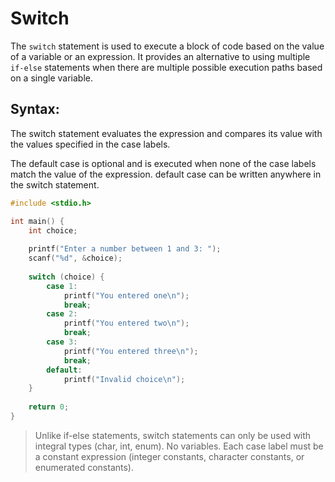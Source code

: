 # Switch

The `switch` statement is used to execute a block of code based on the value of a  variable or an expression. It provides an alternative to using multiple `if-else` statements when there are multiple possible execution paths based on a single variable.

## Syntax:

The switch statement evaluates the expression and compares its value with the values specified in the case labels.

The default case is optional and is executed when none of the case labels match the value of the expression. default case can be written anywhere in the switch statement.

```C
#include <stdio.h>

int main() {
    int choice;
    
    printf("Enter a number between 1 and 3: ");
    scanf("%d", &choice);
    
    switch (choice) {
        case 1:
            printf("You entered one\n");
            break;
        case 2:
            printf("You entered two\n");
            break;
        case 3:
            printf("You entered three\n");
            break;
        default:
            printf("Invalid choice\n");
    }
    
    return 0;
}
```

> Unlike if-else statements, switch statements can only be used with integral types (char, int, enum). No variables. Each case label must be a constant expression (integer constants, character constants, or enumerated constants).